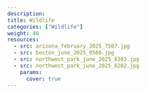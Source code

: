 ```yaml
---
description: 
title: Wildlife
categories: ["Wildlife"]
weight: 40
resources:
  - src: arizona_february_2025_7507.jpg
  - src: boston_june_2025_0566.jpg
  - src: northwest_park_june_2025_8303.jpg
  - src: northwest_park_june_2025_8282.jpg
    params:
      cover: true
---
```


